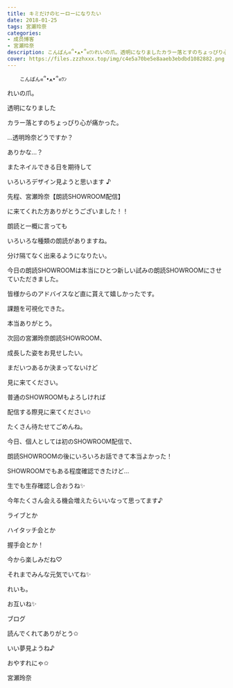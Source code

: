 ```yaml
---
title: キミだけのヒーローになりたい
date: 2018-01-25
tags: 宮瀬玲奈
categories: 
- 成员博客
- 宮瀬玲奈
description: こんばんฅ՞•ﻌ•՞ฅﾜﾝれいの爪。透明になりましたカラー落とすのちょっぴり心が痛かった。...透明玲奈どうですか？ありかな...？また...
cover: https://files.zzzhxxx.top/img/c4e5a70be5e8aaeb3ebdbd1082882.png 
---
```


        こんばんฅ՞•ﻌ•՞ฅﾜﾝ









れいの爪。

透明になりました


カラー落とすのちょっぴり心が痛かった。







...透明玲奈どうですか？





ありかな...？








またネイルできる日を期待して

いろいろデザイン見ようと思います  ♪















先程、宮瀬玲奈【朗読SHOWROOM配信】

に来てくれた方ありがとうございました！！




朗読と一概に言っても

いろいろな種類の朗読がありますね。




分け隔てなく出来るようになりたい。





今日の朗読SHOWROOMは本当にひとつ新しい試みの朗読SHOWROOMにさせていただきました。




皆様からのアドバイスなど直に貰えて嬉しかったです。






課題を可視化できた。





本当ありがとう。










次回の宮瀬玲奈朗読SHOWROOM、

成長した姿をお見せしたい。





まだいつあるか決まってないけど



見に来てください。













普通のSHOWROOMもよろしければ

配信する際見に来てください✩






たくさん待たせてごめんね。



今日、個人としては初のSHOWROOM配信で、

朗読SHOWROOMの後にいろいろお話できて本当よかった！









SHOWROOMでもある程度確認できたけど...



生でも生存確認し合おうね✨





今年たくさん会える機会増えたらいいなって思ってます♪





ライブとか

ハイタッチ会とか

握手会とか！



今から楽しみだね♡






それまでみんな元気でいてね✨




れいも。




お互いね✨











ブログ



読んでくれてありがとう✩





いい夢見ようね♪


おやすれにゃ✩




宮瀬玲奈


